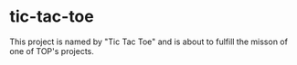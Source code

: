 # tic-tac-toe
This project is named by "Tic Tac Toe" and is about to fulfill the misson of one of TOP's projects.

